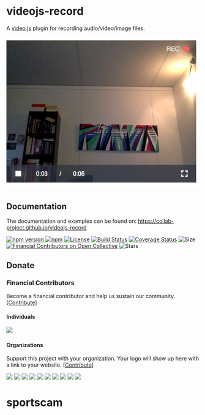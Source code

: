 # videojs-record

A [video.js](https://www.videojs.com/) plugin for recording audio/video/image files.

![Screenshot](https://raw.githubusercontent.com/collab-project/videojs-record/master/docs/img/screenshot.png?raw=true "Screenshot")

## Documentation

The documentation and examples can be found on: https://collab-project.github.io/videojs-record

[![npm version](https://img.shields.io/npm/v/videojs-record.svg?style=flat)](https://www.npmjs.com/package/videojs-record)
[![npm](https://img.shields.io/npm/dm/videojs-record.svg)](https://github.com/collab-project/videojs-record/releases)
[![License](https://img.shields.io/npm/l/videojs-record.svg)](LICENSE)
[![Build Status](https://travis-ci.org/collab-project/videojs-record.svg?branch=master)](https://travis-ci.org/collab-project/videojs-record)
[![Coverage Status](https://coveralls.io/repos/github/collab-project/videojs-record/badge.svg?branch=master)](https://coveralls.io/github/collab-project/videojs-record?branch=master)
![Size](https://img.shields.io/bundlephobia/minzip/videojs-record.svg?style=flat)
[![Financial Contributors on Open Collective](https://opencollective.com/collab/all/badge.svg?label=financial+contributors)](https://opencollective.com/collab)
![Stars](https://img.shields.io/github/stars/collab-project/videojs-record.svg?style=social)

Donate
------

### Financial Contributors

Become a financial contributor and help us sustain our community. [[Contribute](https://opencollective.com/collab/contribute)]

#### Individuals

<a href="https://opencollective.com/collab"><img src="https://opencollective.com/collab/individuals.svg?width=890"></a>

#### Organizations

Support this project with your organization. Your logo will show up here with a link to your website. [[Contribute](https://opencollective.com/collab/contribute)]

<a href="https://opencollective.com/collab/organization/0/website"><img src="https://opencollective.com/collab/organization/0/avatar.svg"></a>
<a href="https://opencollective.com/collab/organization/1/website"><img src="https://opencollective.com/collab/organization/1/avatar.svg"></a>
<a href="https://opencollective.com/collab/organization/2/website"><img src="https://opencollective.com/collab/organization/2/avatar.svg"></a>
<a href="https://opencollective.com/collab/organization/3/website"><img src="https://opencollective.com/collab/organization/3/avatar.svg"></a>
<a href="https://opencollective.com/collab/organization/4/website"><img src="https://opencollective.com/collab/organization/4/avatar.svg"></a>
<a href="https://opencollective.com/collab/organization/5/website"><img src="https://opencollective.com/collab/organization/5/avatar.svg"></a>
<a href="https://opencollective.com/collab/organization/6/website"><img src="https://opencollective.com/collab/organization/6/avatar.svg"></a>
<a href="https://opencollective.com/collab/organization/7/website"><img src="https://opencollective.com/collab/organization/7/avatar.svg"></a>
<a href="https://opencollective.com/collab/organization/8/website"><img src="https://opencollective.com/collab/organization/8/avatar.svg"></a>
<a href="https://opencollective.com/collab/organization/9/website"><img src="https://opencollective.com/collab/organization/9/avatar.svg"></a>
# sportscam
